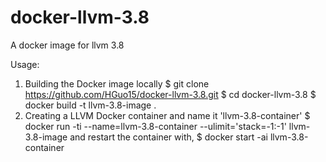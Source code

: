 # docker-llvm-3.8
A docker image for llvm 3.8

Usage:
1. Building the Docker image locally
   $ git clone https://github.com/HGuo15/docker-llvm-3.8.git
   $ cd docker-llvm-3.8
   $ docker build -t llvm-3.8-image .   
2. Creating a LLVM Docker container and name it 'llvm-3.8-container'
   $ docker run -ti --name=llvm-3.8-container --ulimit='stack=-1:-1' llvm-3.8-image
   and restart the container with,
   $ docker start -ai llvm-3.8-container
